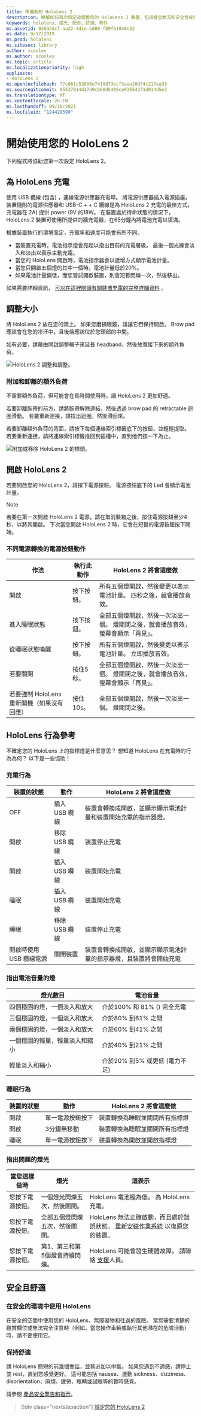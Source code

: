 ```yaml
---
title: 準備新的 HoloLens 2
description: 瞭解如何首次設定及調整您的 HoloLens 2 裝置，包括健全狀況和安全性秘訣和硬體指南。
keywords: hololens、燈光、配合、舒適、零件
ms.assetid: 02692dcf-aa22-4d1e-bd00-f89f51048e32
ms.date: 9/17/2019
ms.prod: hololens
ms.sitesec: library
author: scooley
ms.author: scooley
ms.topic: article
ms.localizationpriority: high
appliesto:
- HoloLens 2
ms.openlocfilehash: 77c061c53806e7410d73ecf3aaa20d74c217ea33
ms.sourcegitcommit: 05537014d27d9cb60d5485ce93654371d914d5e3
ms.translationtype: MT
ms.contentlocale: zh-TW
ms.lasthandoff: 09/10/2021
ms.locfileid: "124428590"
---
```

# <a name="get-your-hololens-2-ready-to-use"></a>開始使用您的 HoloLens 2

下列程式將協助您第一次設定 HoloLens 2。

## <a name="charge-your-hololens"></a>為 HoloLens 充電

使用 USB 纜線 (包含) ，連線電源供應器充電埠。 將電源供應器插入電源插座。 裝置隨附的電源供應器和 USB-C + + C 纜線是為 HoloLens 2 充電的最佳方式。 充電器在 2A) 提供 power (9V 的18W。 在裝置處於待命狀態的情況下，HoloLens 2 裝置可使用所提供的牆充電器，在65分鐘內將電池充電以填滿。

根據裝置執行的環境而定，充電率和速度可能會有所不同。

- 當裝置充電時，電池指示燈會亮起以指出目前的充電層級。  最後一個光線會淡入和淡出以表示主動充電。
- 當您的 HoloLens 開啟時，電池指示器會以遞增方式顯示電池計量。
- 當您只開啟五個燈的其中一個時，電池計量低於20%。
- 如果電池計量偏低，而您嘗試開啟裝置，則會短暫閃爍一次，然後移出。

如果需要詳細資訊， [可以在這裡閱讀有關裝置充電的完整詳細資料](hololens2-charging.md#charging-the-device) 。 

## <a name="adjust-fit"></a>調整大小

將 HoloLens 2 放在您的頭上。 如果您磨損眼鏡，請讓它們保持開啟。  Brow pad 應該會在您的冷汗中，且後端應該位於您頭部的中間。

如有必要，請藉由開啟調整輪子來延長 headband，然後放寬接下來的額外負荷。

![HoloLens 2 調整和調整。](images/hololens2-fit.png)

### <a name="attach-and-detach-the-overhead-strap"></a>附加和卸離的額外負荷

不需要額外負荷，但可能會在長時間使用時，讓 HoloLens 2 更加舒適。

若要卸離腕帶的前方，請將腕帶解除連結，然後透過 brow pad 的 retractable 迴圈滑動。 若要重新連接，請拉出迴圈，然後滑回來。

若要卸離額外負荷的背面，請按下每個連線索引標籤底下的按鈕，並輕輕提取。 若要重新連接，請將連線索引標籤推回到插槽中，直到他們按一下為止。

![附加或移除 HoloLens 2 的標頭。](images/hololens2-headstrap.png)

## <a name="turn-on-the-hololens-2"></a>開啟 HoloLens 2

若要開啟您的 HoloLens 2，請按下電源按鈕。  電源按鈕底下的 Led 會顯示電池計量。

> [!NOTE]
> 若要在第一次開啟 HoloLens 2 電源，請在取消裝箱之後，按住電源按鈕至少4秒，以將其開啟。 下次當您開啟 HoloLens 2 時，它會在短暫的電源按鈕按下開始。

### <a name="power-button-actions-for-different-power-transitions"></a>不同電源轉換的電源按鈕動作

| 作法 | 執行此動作 | HoloLens 2 將會這麼做 |
| - | - | - |
| 開啟 | 按下按鈕。 | 所有五個燈開啟，然後變更以表示電池計量。 四秒之後，就會播放音效。 |
| 進入睡眠狀態 | 按下按鈕。 | 全部五個燈開啟，然後一次淡出一個。 燈關閉之後，就會播放音效，螢幕會顯示「再見」。 |
| 從睡眠狀態喚醒 | 按下按鈕。 | 所有五個燈開啟，然後變更以表示電池計量。 立即播放音效。 |
| 若要關閉 | 按住5秒。 |  全部五個燈開啟，然後一次淡出一個。 燈關閉之後，就會播放音效，螢幕會顯示「再見」。 |
| 若要強制 HoloLens 重新開機（如果沒有回應） | 按住10s。 | 全部五個燈開啟，然後一次淡出一個。 燈關閉之後。 |

## <a name="hololens-behavior-reference"></a>HoloLens 行為參考

不確定您的 HoloLens 上的指標燈是什麼意思？ 想知道 HoloLens 在充電時的行為為何？  以下是一些協助！

### <a name="charging-behavior"></a>充電行為

| 裝置的狀態 | 動作 | HoloLens 2 將會這麼做 |
| - | - | - |
| OFF | 插入 USB 纜線 | 裝置會轉換成開啟，並顯示顯示電池計量和裝置開始充電的指示器燈。
| 開啟 | 移除 USB 纜線 | 裝置停止充電
| 開啟 | 插入 USB 纜線 | 裝置開始充電
| 睡眠 | 插入 USB 纜線 | 裝置開始充電
| 睡眠 | 移除 USB 纜線 | 裝置停止充電
| 開啟時使用 USB 纜線電源 | 關閉裝置 | 裝置會轉換成開啟，並顯示顯示電池計量的指示器燈，且裝置將會開始充電 |

### <a name="lights-that-indicate-the-battery-level"></a>指出電池音量的燈

| 燈光數目 | 電池音量 |
| - | - |
| 四個穩固的燈，一個淡入和放大 | 介於100% 和 81% () 完全充電 |
| 三個穩固的燈，一個淡入和放大 | 介於80% 到61% 之間 |
| 兩個穩固的燈，一個淡入和放大 | 介於60% 到41% 之間 |
| 一個穩固的輕量，輕量淡入和縮小 | 介於40% 到21% 之間 |
| 輕量淡入和縮小 | 介於20% 到5% 或更低 (電力不足)  |

### <a name="sleep-behavior"></a>睡眠行為

| 裝置的狀態 | 動作 | HoloLens 2 將會這麼做 |
| - | - | - |
| 開啟 | 單一電源按鈕按下 | 裝置轉換為睡眠並關閉所有指標燈 |
| 開啟 | 3分鐘無移動 | 裝置轉換為睡眠並關閉所有指標燈 |
| 睡眠 | 單一電源按鈕按下 | 裝置轉換為開啟並開啟指標燈 |

### <a name="lights-to-indicate-problems"></a>指出問題的燈光

| 當您這樣做時 | 燈光 | 這表示 |
| - | - | - |
| 您按下電源按鈕。 | 一個燈光閃爍五次，然後關閉。 | HoloLens 電池極為低。 為 HoloLens 充電。 |
| 您按下電源按鈕。 | 全部五個燈閃爍五次，然後關閉。 |  HoloLens 無法正確啟動，而且處於錯誤狀態。 [重新安裝作業系統](hololens-recovery.md) 以復原您的裝置。 |
| 您按下電源按鈕。 | 第1、第三和第5個燈會持續閃爍。 |  HoloLens 可能會發生硬體故障。 請聯絡 [支援](https://support.microsoft.com/en-us/supportforbusiness/productselection?sapid=3ec35c62-022f-466b-3a1e-dbbb7b9a55fb)人員。 |

## <a name="safety-and-comfort"></a>安全且舒適

### <a name="use-hololens-in-safe-surroundings"></a>在安全的環境中使用 HoloLens

在安全的空間中使用您的 HoloLens、無障礙物和往返的風險。 當您需要清楚的觀賞欄位或無法完全注意時（例如，當您操作車輛或執行其他潛在的危險活動）時，請不要使用它。

### <a name="stay-comfortable"></a>保持舒適

請 HoloLens 簡短的前幾個會話，並務必加以中斷。 如果您遇到不適感，請停止並 rest，直到您感覺更好。 這可能包括 nausea、運動 sickness、dizziness、disorientation、麻煩、疲勞、眼睛或試眼等的暫時感覺。

請參閱 [產品安全警告和指示](https://support.microsoft.com/help/4558037/product-safety-warnings-and-instructions)。

> [!div class="nextstepaction"]
> [設定您的 HoloLens 2](hololens2-start.md)
